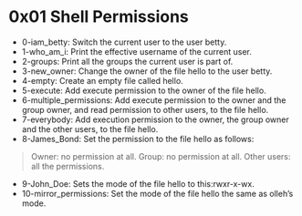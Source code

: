 # 0x01 Shell Permissions
* 0-iam_betty: Switch the current user to the user betty.
* 1-who_am_i: Print the effective username of the current user.
* 2-groups: Print all the groups the current user is part of.
* 3-new_owner: Change the owner of the file hello to the user betty.
* 4-empty: Create an empty file called hello.
* 5-execute: Add execute permission to the owner of the file hello.
* 6-multiple_permissions: Add execute permission to the owner and the group owner, and read permission to other users, to the file hello.
* 7-everybody: Add execution permission to the owner, the group owner and the other users, to the file hello.
* 8-James_Bond: Set the permission to the file hello as follows:
> Owner: no permission at all.
> Group: no permission at all.
> Other users: all the permissions.
* 9-John_Doe: Sets the mode of the file hello to this:rwxr-x-wx.
* 10-mirror_permissions: Set the mode of the file hello the same as olleh’s mode.
